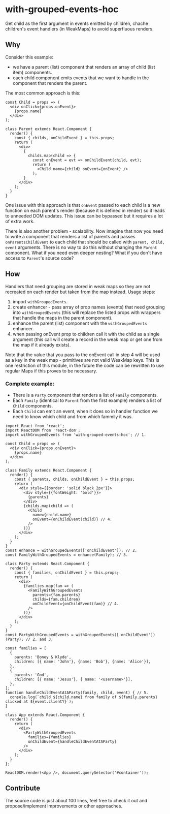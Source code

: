 # with-grouped-events-hoc
Get child as the first argument in events emitted by children, chache children's event handlers (in WeakMaps) to avoid superfluous renders.

## Why
Consider this example:
- we have a parent (list) component that renders an array of child (list item) components.
- each child component emits events that we want to handle in the component that renders the parent.

The most common approach is this:
```
const Child = props => (
  <div onClick={props.onEvent}>
    {props.name}
  </div>
);

class Parent extends React.Component {
  render() {
    const { childs, onChildEvent } = this.props;
    return (
      <div>
        {
          childs.map(child => {
            const onEvent = evt => onChildEvent(child, evt);
            return (
              <Child name={child} onEvent={onEvent} />
            );
        }
      </div>
    );
  }
}
```

One issue with this approach is that `onEvent` passed to each child is a new function on each parent's render (because it is defined in render) so it leads to unneeded DOM updates. This issue can be bypassed but it requires a lot of extra work.

There is also another problem - scalability. Now imagine that now you need to write a component that renders a list of parents and passes `onParentsChildEvent` to each child that should be called with `parent, child, event` arguments. There is no way to do this without changing the `Parent` component. What if you need even deeper nesting? What if you don't have access to `Parent`'s source code?

## How
Handlers that need grouping are stored in weak maps so they are not recreated on each render but taken from the map instead.
Usage steps:
1. import `withGroupedEvents`.
2. create enhancer - pass array of prop names (events) that need grouping into `withGroupedEvents` (this will replace the listed props with wrappers that handle the maps in the parent component).
3. enhance the parent (list) component with the `withGroupedEvents` enhancer.
4. when passing onEvent prop to children call it with the child as a single argument (this call will create a record in the weak map or get one from the map if it already exists).

Note that the value that you pass to the onEvent call in step 4 will be used as a key in the weak map - primitives are not valid WeakMap keys. This is one restriction of this module, in the future the code can be rewritten to use regular Maps if this proves to be necessary.

### Complete example:
- There is a `Party` component that renders a list of `Family` components.
- Each `Family` (identical to `Parent` from the first example) renders a list of `Child` components.
- Each `Child` can emit an event, when it does so in handler function we need to know which child and from which fammily it was.

```
import React from 'react';
import ReactDOM from 'react-dom';
import withGroupedEvents from 'with-grouped-events-hoc'; // 1.

const Child = props => (
  <div onClick={props.onEvent}>
    {props.name}
  </div>
);

class Family extends React.Component {
  render() {
    const { parents, childs, onChildEvent } = this.props;
    return (
      <div style={{border: 'solid black 2px'}}>
        <div style={{fontWeight: 'bold'}}>
          {parents}
        </div>
        {childs.map(child => (
          <Child
            name={child.name}
            onEvent={onChildEvent(child)} // 4.
          />
        ))}
      </div>
    );
  }
}
const enhance = withGroupedEvents(['onChildEvent']); // 2.
const FamilyWithGroupedEvents = enhance(Family); // 3.

class Party extends React.Component {
  render() {
    const { families, onChildEvent } = this.props;
    return (
      <div>
        {families.map(fam => (
          <FamilyWithGroupedEvents
            parents={fam.parents}
            childs={fam.children}
            onChildEvent={onChildEvent(fam)} // 4.
          />
        ))}
      </div>
    );
  }
}
const PartyWithGroupedEvents = withGroupedEvents(['onChildEvent'])(Party); // 2. and 3.

const families = [
  {
    parents: 'Boney & Klyde',
    children: [{ name: 'John'}, {name: 'Bob'}, {name: 'Alice'}],
  },
  {
    parents: 'God',
    children: [{ name: 'Jesus'}, { name: '<username>'}],
  },
];
function handleChildEventAtAParty(family, child, event) { // 5.
  console.log(`child ${child.name} from family of ${family.parents} clicked at ${event.clientY}`);
}

class App extends React.Component {
  render() {
    return (
      <div>
        <PartyWithGroupedEvents
          families={families}
          onChildEvent={handleChildEventAtAParty}
        />
      </div>
    );
  }
};

ReactDOM.render(<App />, document.querySelector('#container'));
```

## Contribute
The source code is just about 100 lines, feel free to check it out and propose/implement improvements or other approaches.
